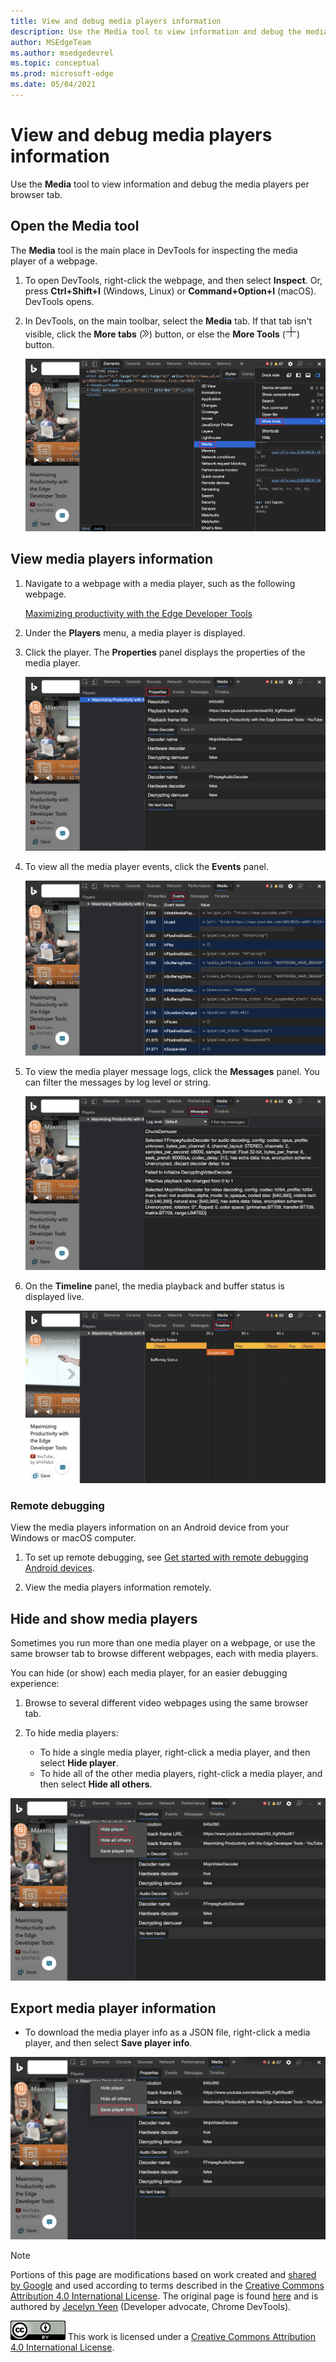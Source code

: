 ```yaml
---
title: View and debug media players information
description: Use the Media tool to view information and debug the media players per browser tab.
author: MSEdgeTeam
ms.author: msedgedevrel
ms.topic: conceptual
ms.prod: microsoft-edge
ms.date: 05/04/2021
---
```

<!-- Copyright Jecelyn Yeen

   Licensed under the Apache License, Version 2.0 (the "License");
   you may not use this file except in compliance with the License.
   You may obtain a copy of the License at

       https://www.apache.org/licenses/LICENSE-2.0

   Unless required by applicable law or agreed to in writing, software
   distributed under the License is distributed on an "AS IS" BASIS,
   WITHOUT WARRANTIES OR CONDITIONS OF ANY KIND, either express or implied.
   See the License for the specific language governing permissions and
   limitations under the License.  -->
# View and debug media players information

Use the **Media** tool to view information and debug the media players per browser tab.


<!-- ====================================================================== -->
## Open the Media tool

The **Media** tool is the main place in DevTools for inspecting the media player of a webpage.

1. To open DevTools, right-click the webpage, and then select **Inspect**.  Or, press **Ctrl+Shift+I** (Windows, Linux) or **Command+Option+I** (macOS).  DevTools opens.

1. In DevTools, on the main toolbar, select the **Media** tab.  If that tab isn't visible, click the **More tabs** (![More tabs icon](../media/more-tabs-icon-light-theme.png)) button, or else the **More Tools** (![More Tools icon](../media/more-tools-icon-light-theme.png)) button.

   ![Media panel](../media/media-panel-empty.png)


<!-- ====================================================================== -->
## View media players information

1. Navigate to a webpage with a media player, such as the following webpage.

    [Maximizing productivity with the Edge Developer Tools](https://www.bing.com/videos/search?view=detail&mid=DE0BA14EC0E0D18C06C8DE0BA14EC0E0D18C06C8)

1. Under the **Players** menu, a media player is displayed.

1. Click the player.  The **Properties** panel displays the properties of the media player.

   ![Media properties](../media/media-panel-view.png)

1. To view all the media player events, click the **Events** panel.

   ![Media events](../media/media-panel-events.png)

1. To view the media player message logs, click the **Messages** panel.  You can filter the messages by log level or string.

   ![Media messages](../media/media-panel-messages.png)

1. On the **Timeline** panel, the media playback and buffer status is displayed live.

   ![Media timeline](../media/media-panel-timeline.png)

### Remote debugging

View the media players information on an Android device from your Windows or macOS computer.

1. To set up remote debugging, see [Get started with remote debugging Android devices](../remote-debugging/index.md).

1. View the media players information remotely.

    <!-- TODO: recreate image using an Android device -->
    <!--
   ![Remote debugging](../media/media-panel-remote-debug.png)
    -->


<!-- ====================================================================== -->
## Hide and show media players

Sometimes you run more than one media player on a webpage, or use the same browser tab to browse different webpages, each with media players.

You can hide (or show) each media player, for an easier debugging experience:

1. Browse to several different video webpages using the same browser tab.

1. To hide media players:
    *  To hide a single media player, right-click a media player, and then select **Hide player**.
    *  To hide all of the other media players, right-click a media player, and then select **Hide all others**.

![Hide media players](../media/media-panel-hide-show.png)


<!-- ====================================================================== -->
## Export media player information

*  To download the media player info as a JSON file, right-click a media player, and then select **Save player info**.

![Export media information](../media/media-panel-save.png)


<!-- ====================================================================== -->
> [!NOTE]
> Portions of this page are modifications based on work created and [shared by Google](https://developers.google.com/terms/site-policies) and used according to terms described in the [Creative Commons Attribution 4.0 International License](https://creativecommons.org/licenses/by/4.0).
> The original page is found [here](https://developer.chrome.com/docs/devtools/media-panel/) and is authored by [Jecelyn Yeen](https://developers.google.com/web/resources/contributors#jecelyn-yeen) (Developer advocate, Chrome DevTools).

[![Creative Commons License](../../media/cc-logo/88x31.png)](https://creativecommons.org/licenses/by/4.0)
This work is licensed under a [Creative Commons Attribution 4.0 International License](https://creativecommons.org/licenses/by/4.0).
